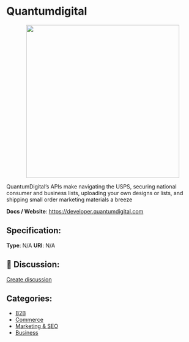 # Quantumdigital
<p align="center">
    <img width="400" src="https://raw.githubusercontent.com/apis-list/apis-list/main/apis/quantumdigital/logo_256x256.png" />
</p>

 QuantumDigital’s APIs make navigating the USPS, securing national consumer and business lists, uploading your own designs or lists, and shipping small order marketing materials a breeze

**Docs / Website**: https://developer.quantumdigital.com

## Specification:
**Type**:  N/A 
**URI**:  N/A 

## 💬 Discussion:
[Create discussion](https://github.com/apis-list/apis-list/discussions/new)

## Categories:
- [B2B](https://github.com/apis-list/apis-list#b2b)
- [Commerce](https://github.com/apis-list/apis-list#commerce)
- [Marketing & SEO](https://github.com/apis-list/apis-list#marketing-and-seo)
- [Business](https://github.com/apis-list/apis-list#business)



